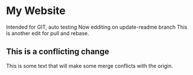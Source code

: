 # My Website

Intended for GIT, auto testing
Now edditing on update-readme branch
This is another edit for pull and rebase.

## This is a conflicting change 
This is some text that will 
make some merge conflicts 
with the origin.